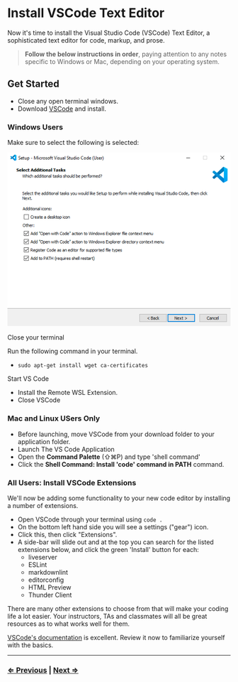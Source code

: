 # Install VSCode Text Editor

Now it's time to install the Visual Studio Code (VSCode) Text Editor, a sophisticated text editor for code, markup, and prose.

> **Follow the below instructions in order**, paying attention to any notes specific to Windows or Mac, depending on your operating system.

## Get Started

- Close any open terminal windows.
- Download [VSCode](https://code.visualstudio.com/download) and install.

### Windows Users

Make sure to select the following is selected:

![VSCode](vscode.png)

Close your terminal

Run the following command in your terminal.

- `sudo apt-get install wget ca-certificates`

Start VS Code

- Install the Remote WSL Extension.
- Close VSCode

### Mac and Linux USers Only

- Before launching, move VSCode from your download folder to your application folder.
- Launch The VS Code Application  
- Open the **Command Palette** (⇧⌘P) and type 'shell command'
- Click the **Shell Command: Install 'code' command in PATH** command.

### All Users: Install VSCode Extensions

We'll now be adding some functionality to your new code editor by installing a number of extensions. 

- Open VSCode through your terminal using `code .`
- On the bottom left hand side you will see a settings ("gear") icon. 
- Click this, then click "Extensions".
- A side-bar will slide out and at the top you can search for the listed extensions below, and click the green 'Install' button for each:
  - liveserver
  - ESLint
  - markdownlint
  - editorconfig
  - HTML Preview
  - Thunder Client

There are many other extensions to choose from that will make your coding life a lot easier. Your instructors, TAs and classmates will all be great resources as to what works well for them.

[VSCode's documentation](https://code.visualstudio.com/docs) is excellent. Review it now to familiarize yourself with the basics.

---

### [⇐ Previous](./9-eslint.md) | [Next ⇒](./11-verify.md)
